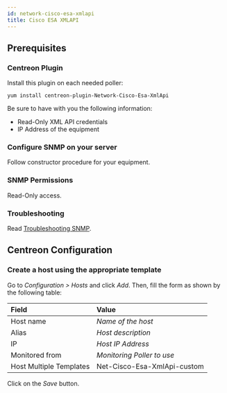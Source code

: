 ```yaml
---
id: network-cisco-esa-xmlapi
title: Cisco ESA XMLAPI
---
```


## Prerequisites

### Centreon Plugin

Install this plugin on each needed poller:

``` shell
yum install centreon-plugin-Network-Cisco-Esa-XmlApi
```

Be sure to have with you the following information:

  - Read-Only XML API credentials
  - IP Address of the equipment

### Configure SNMP on your server

Follow constructor procedure for your equipment.

### SNMP Permissions

Read-Only access.

### Troubleshooting

Read [Troubleshooting
SNMP](../tutorials/troubleshooting-plugins.html#snmp-checks).

## Centreon Configuration

### Create a host using the appropriate template

Go to *Configuration \> Hosts* and click *Add*. Then, fill the form as shown by
the following table:

| Field                   | Value                       |
| :---------------------- | :-------------------------- |
| Host name               | *Name of the host*          |
| Alias                   | *Host description*          |
| IP                      | *Host IP Address*           |
| Monitored from          | *Monitoring Poller to use*  |
| Host Multiple Templates | Net-Cisco-Esa-XmlApi-custom |

Click on the *Save* button.
